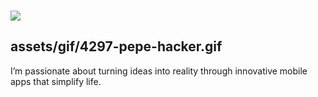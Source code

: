 <h3>
    <img src="https://readme-typing-svg.herokuapp.com/?font=Righteous&size=35&width=600&height=70&duration=5000&lines=Hello+There🔥;+My+name+is+China;+I'm+a+mobile+application+developer!" />
</h3>

## assets/gif/4297-pepe-hacker.gif

<p>
    I’m passionate about turning ideas into reality through innovative mobile apps that simplify life.
</p>
